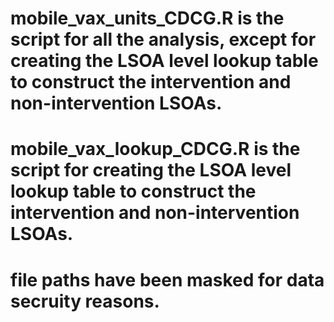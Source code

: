 # mobile_vax_units_CDCG.R is the script for all the analysis, except for creating the LSOA level lookup table to construct the intervention and non-intervention LSOAs. 
# mobile_vax_lookup_CDCG.R is the script for creating the LSOA level lookup table to construct the intervention and non-intervention LSOAs.
# file paths have been masked for data secruity reasons.
